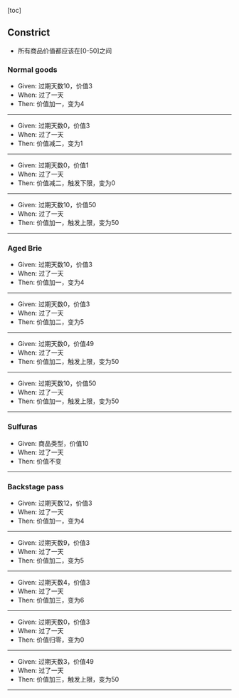 [toc]

## Constrict
- 所有商品价值都应该在[0-50]之间

### Normal goods
- Given: 过期天数10，价值3
- When: 过了一天
- Then: 价值加一，变为4

--------

- Given: 过期天数0，价值3
- When: 过了一天
- Then: 价值减二，变为1

--------

- Given: 过期天数0，价值1
- When: 过了一天
- Then: 价值减二，触发下限，变为0

--------

- Given: 过期天数10，价值50
- When: 过了一天
- Then: 价值加一，触发上限，变为50

--------
### Aged Brie
- Given: 过期天数10，价值3
- When: 过了一天
- Then: 价值加一，变为4

--------

- Given: 过期天数0，价值3
- When: 过了一天
- Then: 价值加二，变为5

--------

- Given: 过期天数0，价值49
- When: 过了一天
- Then: 价值加二，触发上限，变为50

--------

- Given: 过期天数10，价值50
- When: 过了一天
- Then: 价值加一，触发上限，变为50

--------
### Sulfuras
- Given: 商品类型，价值10
- When: 过了一天
- Then: 价值不变

--------
### Backstage pass
- Given: 过期天数12，价值3
- When: 过了一天
- Then: 价值加一，变为4

--------

- Given: 过期天数9，价值3
- When: 过了一天
- Then: 价值加二，变为5

--------

- Given: 过期天数4，价值3
- When: 过了一天
- Then: 价值加三，变为6

--------

- Given: 过期天数0，价值3
- When: 过了一天
- Then: 价值归零，变为0

--------

- Given: 过期天数3，价值49
- When: 过了一天
- Then: 价值加三，触发上限，变为50

--------
